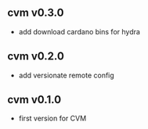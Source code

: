 ## cvm v0.3.0
- add download cardano bins for hydra

## cvm v0.2.0
- add versionate remote config

## cvm v0.1.0
 - first version for CVM